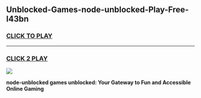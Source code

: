 
## Unblocked-Games-node-unblocked-Play-Free-l43bn
<h3>
<a href="https://premium76.site?title=node-unblocked&ref=23A">CLICK TO PLAY</a></h3>
<hr>

<h3>
<a href="https://premium76.site?title=node-unblocked&ref=23A">CLICK 2 PLAY</a>
  
</h3>

<a href="https://premium76.site?title=node-unblocked&ref=23A"><img src="https://clearcache.store/games.png"></a>


**node-unblocked games unblocked: Your Gateway to Fun and Accessible Online Gaming**
